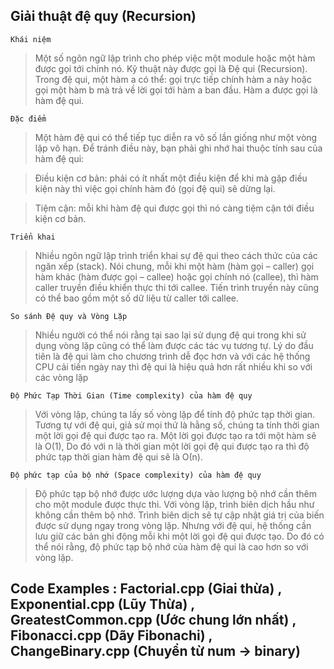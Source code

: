 ## Giải thuật đệ quy (Recursion)


` Khái niệm `

>Một số ngôn ngữ lập trình cho phép việc một module hoặc một hàm được gọi tới chính nó. Kỹ thuật này được gọi là Đệ qui (Recursion). Trong đệ qui, một hàm a có thể: gọi trực tiếp chính hàm a này hoặc gọi một hàm b mà trả về lời gọi tới hàm a ban đầu. Hàm a được gọi là hàm đệ qui.

` Đặc điểm  `

>Một hàm đệ qui có thể tiếp tục diễn ra vô số lần giống như một vòng lặp vô hạn. Để tránh điều này, bạn phải ghi nhớ hai thuộc tính sau của hàm đệ qui:

   >Điều kiện cơ bản: phải có ít nhất một điều kiện để khi mà gặp điều kiện này thì việc gọi chính hàm đó (gọi đệ qui) sẽ dừng lại.
   
   >Tiệm cận: mỗi khi hàm đệ qui được gọi thì nó càng tiệm cận tới điều kiện cơ bản.

` Triển khai  `

>Nhiều ngôn ngữ lập trình triển khai sự đệ qui theo cách thức của các ngăn xếp (stack). Nói chung, mỗi khi một hàm (hàm gọi – caller) gọi hàm khác (hàm được gọi – callee) hoặc gọi chính nó (callee), thì hàm caller truyền điều khiển thực thi tới callee. Tiến trình truyền này cũng có thể bao gồm một số dữ liệu từ caller tới callee.

` So sánh Đệ quy và Vòng Lặp `

>Nhiều người có thể nói rằng tại sao lại sử dụng đệ qui trong khi sử dụng vòng lặp cũng có thể làm được các tác vụ tương tự. Lý do đầu tiên là đệ qui làm cho chương trình dễ đọc hơn và với các hệ thống CPU cải tiến ngày nay thì đệ qui là hiệu quả hơn rất nhiều khi so với các vòng lặp

` Độ Phức Tạp Thời Gian (Time complexity) của hàm đệ quy `

>Với vòng lặp, chúng ta lấy số vòng lặp để tính độ phức tạp thời gian. Tương tự với đệ qui, giả sử mọi thứ là hằng số, chúng ta tính thời gian một lời gọi đệ qui được tạo ra. Một lời gọi được tạo ra tới một hàm sẽ là Ο(1), Do đó với n là thời gian một lời gọi đệ qui được tạo ra thì độ phức tạp thời gian hàm đệ qui sẽ là Ο(n).

` Độ phức tạp của bộ nhớ (Space complexity) của hàm đệ quy `
>Độ phức tạp bộ nhớ được ước lượng dựa vào lượng bộ nhớ cần thêm cho một module được thực thi. Với vòng lặp, trình biên dịch hầu như không cần thêm bộ nhớ. Trình biên dịch sẽ tự cập nhật giá trị của biến được sử dụng ngay trong vòng lặp. Nhưng với đệ qui, hệ thống cần lưu giữ các bản ghi động mỗi khi một lời gọi đệ qui được tạo. Do đó có thể nói rằng, độ phức tạp bộ nhớ của hàm đệ qui là cao hơn so với vòng lặp.


## Code Examples :   Factorial.cpp (Giai thừa) ,   Exponential.cpp (Lũy Thừa)    , GreatestCommon.cpp (Ước chung lớn nhất) , Fibonacci.cpp (Dãy Fibonachi) , ChangeBinary.cpp (Chuyển từ num -> binary)
